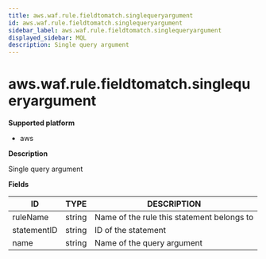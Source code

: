```yaml
---
title: aws.waf.rule.fieldtomatch.singlequeryargument
id: aws.waf.rule.fieldtomatch.singlequeryargument
sidebar_label: aws.waf.rule.fieldtomatch.singlequeryargument
displayed_sidebar: MQL
description: Single query argument
---
```


# aws.waf.rule.fieldtomatch.singlequeryargument

**Supported platform**

- aws

**Description**

Single query argument

**Fields**

| ID          | TYPE   | DESCRIPTION                                |
| ----------- | ------ | ------------------------------------------ |
| ruleName    | string | Name of the rule this statement belongs to |
| statementID | string | ID of the statement                        |
| name        | string | Name of the query argument                 |
